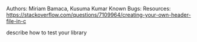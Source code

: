 Authors: Miriam Bamaca, Kusuma Kumar
Known Bugs:
Resources: https://stackoverflow.com/questions/7109964/creating-your-own-header-file-in-c

describe how to test your library
